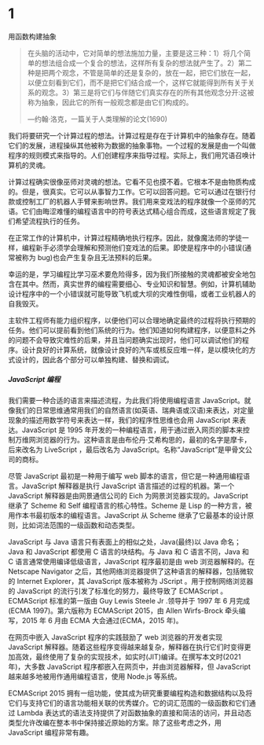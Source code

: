 # 1
用函数构建抽象

> 在头脑的活动中，它对简单的想法施加力量，主要是这三种：1）将几个简单的想法组合成一个复合的想法，这样所有复杂的想法就产生了。2）第二种是把两个观念，不管是简单的还是复杂的，放在一起，把它们放在一起，以便立刻看到它们，而不是把它们结合成一个，这样它就能得到所有关于关系的观念。3）第三是将它们与伴随它们真实存在的所有其他观念分开:这被称为抽象，因此它的所有一般观念都是由它们构成的。
> 
> —约翰·洛克，一篇关于人类理解的论文(1690)

我们将要研究一个计算过程的想法。计算过程是存在于计算机中的抽象存在。随着它们的发展，进程操纵其他被称为数据的抽象事物。一个过程的发展是由一个叫做程序的规则模式来指导的。人们创建程序来指导过程。实际上，我们用咒语召唤计算机的灵魂。

计算过程确实很像巫师对灵魂的想法。它看不见也摸不着。它根本不是由物质构成的。但是，很真实。它可以从事智力工作。它可以回答问题。它可以通过在银行付款或控制工厂的机器人手臂来影响世界。我们用来变戏法的程序就像一个巫师的咒语。它们由晦涩难懂的编程语言中的符号表达式精心组合而成，这些语言规定了我们希望流程执行的任务。

在正常工作的计算机中，计算过程精确地执行程序。因此，就像魔法师的学徒一样，编程新手必须学会理解和预测他们变戏法的后果。即使是程序中的小错误(通常被称为 bug)也会产生复杂且无法预料的后果。

幸运的是，学习编程比学习巫术要危险得多，因为我们所接触的灵魂都被安全地包含在其中。然而，真实世界的编程需要细心、专业知识和智慧。例如，计算机辅助设计程序中的一个小错误就可能导致飞机或大坝的灾难性倒塌，或者工业机器人的自我毁灭。

主软件工程师有能力组织程序，以便他们可以合理地确定最终的过程将执行预期的任务。他们可以提前看到他们系统的行为。他们知道如何构建程序，以便意料之外的问题不会导致灾难性的后果，并且当问题确实出现时，他们可以调试他们的程序。设计良好的计算系统，就像设计良好的汽车或核反应堆一样，是以模块化的方式设计的，因此各个部分可以单独构建、替换和调试。

##### JavaScript 编程

我们需要一种合适的语言来描述流程，为此我们将使用编程语言 JavaScript。就像我们的日常思维通常用我们的自然语言(如英语、瑞典语或汉语)来表达，对定量现象的描述用数学符号来表达一样，我们的程序性思维也会用 JavaScript 来表达。JavaScript 是 1995 年开发的一种编程语言，用于通过嵌入网页的脚本来控制万维网浏览器的行为。这种语言是由布伦丹·艾希构思的，最初的名字是摩卡，后来改名为 LiveScript ，最后改名为 JavaScript。名称“JavaScript”是甲骨文公司的商标。

尽管 JavaScript 最初是一种用于编写 web 脚本的语言，但它是一种通用编程语言。JavaScript 解释器是执行 JavaScript 语言描述的过程的机器。第一个 JavaScript 解释器是由网景通信公司的 Eich 为网景浏览器实现的。JavaScript 继承了 Scheme 和 Self 编程语言的核心特性。Scheme 是 Lisp 的一种方言，被用作本书最初版本的编程语言。JavaScript 从 Scheme 继承了它最基本的设计原则，比如词法范围的一级函数和动态类型。

JavaScript 与 Java 语言只有表面上的相似之处，Java(最终)以 Java 命名；Java 和 JavaScript 都使用 C 语言的块结构。与 Java 和 C 语言不同，Java 和 C 语言通常使用编译低级语言，JavaScript 程序最初是由 web 浏览器解释的。在 Netscape Navigator 之后，其他网络浏览器提供了这种语言的解释器，包括微软的 Internet Explorer，其 JavaScript 版本被称为 JScript 。用于控制网络浏览器的 JavaScript 的流行引发了标准化的努力，最终导致了 ECMAScript 。ECMAScript 标准的第一版由 Guy Lewis Steele Jr .领导并于 1997 年 6 月完成(ECMA 1997)。第六版称为 ECMAScript 2015，由 Allen Wirfs-Brock 牵头编写，2015 年 6 月由 ECMA 大会通过(ECMA，2015 年)。

在网页中嵌入 JavaScript 程序的实践鼓励了 web 浏览器的开发者实现 JavaScript 解释器。随着这些程序变得越来越复杂，解释器在执行它们时变得更加高效，最终使用了复杂的实现技术，如实时(JIT)编译。在撰写本文时(2021 年)，大多数 JavaScript 程序都嵌入在网页中，并由浏览器解释，但 JavaScript 越来越多地被用作通用编程语言，使用 Node.js 等系统。

ECMAScript 2015 拥有一组功能，使其成为研究重要编程构造和数据结构以及将它们与支持它们的语言功能相关联的优秀媒介。它的词汇范围的一级函数和它们通过 Lambda  表达式的语法支持提供了对函数抽象的直接和简洁的访问，并且动态类型允许改编在整本书中保持接近原始的方案。除了这些考虑之外，用 JavaScript 编程非常有趣。
